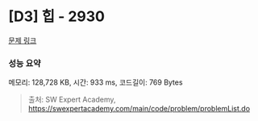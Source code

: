 # [D3] 힙 - 2930 

[문제 링크](https://swexpertacademy.com/main/code/problem/problemDetail.do?contestProbId=AV-Tj7ya3jYDFAXr) 

### 성능 요약

메모리: 128,728 KB, 시간: 933 ms, 코드길이: 769 Bytes



> 출처: SW Expert Academy, https://swexpertacademy.com/main/code/problem/problemList.do